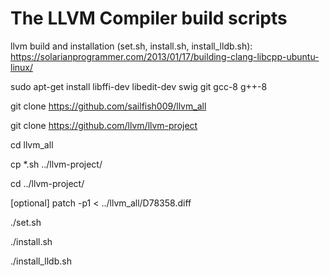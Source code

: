 # The LLVM Compiler build scripts

llvm build and installation (set.sh, install.sh, install_lldb.sh):
https://solarianprogrammer.com/2013/01/17/building-clang-libcpp-ubuntu-linux/

sudo apt-get install libffi-dev libedit-dev swig git gcc-8 g++-8

git clone https://github.com/sailfish009/llvm_all

git clone https://github.com/llvm/llvm-project 

cd llvm_all

cp *.sh ../llvm-project/

cd ../llvm-project/

[optional] patch -p1  < ../llvm_all/D78358.diff

./set.sh

./install.sh

./install_lldb.sh
